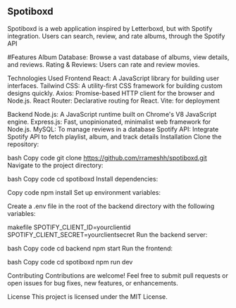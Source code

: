 ## Spotiboxd
Spotiboxd is a web application inspired by Letterboxd, but with Spotify integration. Users can search, review, and rate albums, through the Spotify API

#Features
Album Database: Browse a vast database of albums, view details, and reviews.
Rating & Reviews: Users can rate and review movies.

Technologies Used
Frontend
React: A JavaScript library for building user interfaces.
Tailwind CSS: A utility-first CSS framework for building custom designs quickly.
Axios: Promise-based HTTP client for the browser and Node.js.
React Router: Declarative routing for React.
Vite: for deployment

Backend
Node.js: A JavaScript runtime built on Chrome's V8 JavaScript engine.
Express.js: Fast, unopinionated, minimalist web framework for Node.js.
MySQL: To manage reviews in a database
Spotify API: Integrate Spotify API to fetch playlist, album, and track details
Installation
Clone the repository:

bash
Copy code
git clone https://github.com/rrameshh/spotiboxd.git
Navigate to the project directory:

bash
Copy code
cd spotiboxd
Install dependencies:

Copy code
npm install
Set up environment variables:

Create a .env file in the root of the backend directory with the following variables:

makefile
SPOTIFY_CLIENT_ID=yourclientid
SPOTIFY_CLIENT_SECRET=yourclientsecret
Run the backend server:

bash
Copy code
cd backend
npm start
Run the frontend:

bash
Copy code
cd spotiboxd
npm run dev

Contributing
Contributions are welcome! Feel free to submit pull requests or open issues for bug fixes, new features, or enhancements.

License
This project is licensed under the MIT License.
